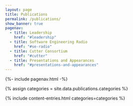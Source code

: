 ```yaml
---
layout: page
title: Publications
permalink: /publications/
show_banner: true
pagenav:
  - title: Leadership
    href: "#leadership"
  - title: Software Engineering Radio
    href: "#se-radio"
  - title: Cutter Consortium
    href: "#cutter"
  - title: Presentations and Appearances
    href: "#presentations-and-appearances"
---
```


{%- include pagenav.html -%}

{% assign categories = site.data.publications.categories %}

{% include content-entries.html categories=categories %}
